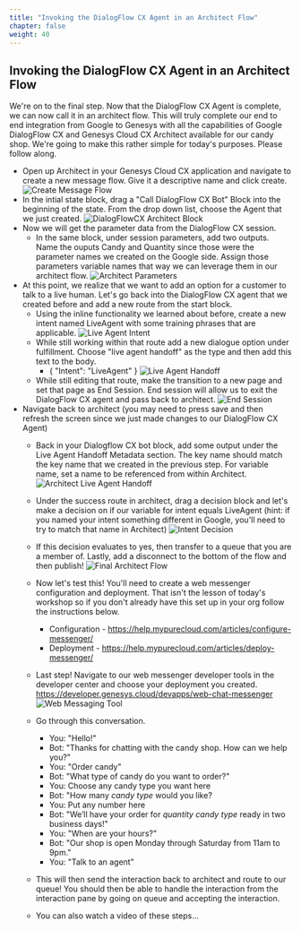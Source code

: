 ```yaml
---
title: "Invoking the DialogFlow CX Agent in an Architect Flow"
chapter: false
weight: 40
---
```


## Invoking the DialogFlow CX Agent in an Architect Flow
We're on to the final step. Now that the DialogFlow CX Agent is complete, we can now call it in an architect flow. This will truly complete our end to end integration from Google to Genesys with all the capabilities of Google DialogFlow CX and Genesys Cloud CX Architect available for our candy shop. We're going to make this rather simple for today's purposes. Please follow along. 

- Open up Architect in your Genesys Cloud CX application and navigate to create a new message flow. Give it a descriptive name and click create. 
![Create Message Flow](/images/createMessageFlow.jpg)
- In the intial state block, drag a "Call DialogFlow CX Bot" Block into the beginning of the state. From the drop down list, choose the Agent that we just created.
![DialogFlowCX Architect Block](/images/dialogFlowCXArchitectBlock.jpg)
- Now we will get the parameter data from the DialogFlow CX session. 
    - In the same block, under session parameters, add two outputs. Name the ouputs Candy and Quantity since those were the parameter names we created on the Google side. Assign those parameters variable names that way we can leverage them in our architect flow.
    ![Architect Parameters](/images/architectParameters.jpg)
- At this point, we realize that we want to add an option for a customer to talk to a live human. Let's go back into the DialogFlow CX agent that we created before and add a new route from the start block. 
    - Using the inline functionality we learned about before, create a new intent named LiveAgent with some training phrases that are applicable. 
    ![Live Agent Intent](/images/liveAgentIntent.jpg)
    - While still working within that route add a new dialogue option under fulfillment. Choose "live agent handoff" as the type and then add this text to the body.
        - {
"Intent": "LiveAgent"
}
![Live Agent Handoff](/images/liveAgentHandoff.jpg)
    - While still editing that route, make the transition to a new page and set that page as End Session. End session will allow us to exit the DialogFlow CX agent and pass back to architect.
    ![End Session](/images/endSession.jpg)
- Navigate back to architect (you may need to press save and then refresh the screen since we just made changes to our DialogFlow CX Agent) 
    - Back in your Dialogflow CX bot block, add some output under the Live Agent Handoff Metadata section. The key name should match the key name that we created in the previous step. For variable name, set a name to be referenced from within Architect. 
    ![Architect Live Agent Handoff](/images/architectLiveAgentHandoff.jpg)
    - Under the success route in architect, drag a decision block and let's make a decision on if our variable for intent equals LiveAgent (hint: if you named your intent something different in Google, you'll need to try to match that name in Architect)
    ![Intent Decision](/images/intentDecision.jpg)
    - If this decision evaluates to yes, then transfer to a queue that you are a member of. Lastly, add a disconnect to the bottom of the flow and then publish!
    ![Final Architect Flow](/images/finalArchitectFlow.jpg)
    - Now let's test this! You'll need to create a web messenger configuration and deployment. That isn't the lesson of today's workshop so if you don't already have this set up in your org follow the instructions below. 
        - Configuration - https://help.mypurecloud.com/articles/configure-messenger/ 
        - Deployment - https://help.mypurecloud.com/articles/deploy-messenger/
    - Last step! Navigate to our web messenger developer tools in the developer center and choose your deployment you created. https://developer.genesys.cloud/devapps/web-chat-messenger 
    ![Web Messaging Tool](/images/webMessagingTool.jpg)
    - Go through this conversation. 
        - You: "Hello!"
        - Bot: "Thanks for chatting with the candy shop. How can we help you?"
        - You: "Order candy"
        - Bot: "What type of candy do you want to order?"
        - You: Choose any candy type you want here
        - Bot: "How many *candy type* would you like?
        - You: Put any number here
        - Bot: "We’ll have your order for *quantity* *candy type* ready in two business days!"
        - You: "When are your hours?" 
        - Bot: "Our shop is open Monday through Saturday from 11am to 9pm."
        - You: "Talk to an agent"
    - This will then send the interaction back to architect and route to our queue! You should then be able to handle the interaction from the interaction pane by going on queue and accepting the interaction. 

    - You can also watch a video of these steps...
